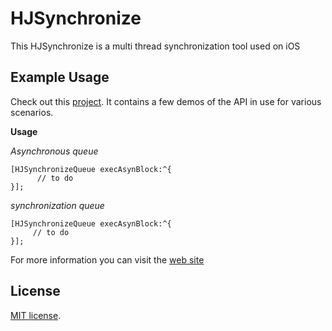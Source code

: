 # HJSynchronize

This HJSynchronize is a multi thread synchronization tool used on iOS

## Example Usage

Check out this [project](https://github.com/panghaijiao/HJSynchronizeDemo). It contains a few demos of the API in use for various scenarios.

**Usage**

*Asynchronous queue*

```
[HJSynchronizeQueue execAsynBlock:^{
      // to do
}];
```
*synchronization queue*

```
[HJSynchronizeQueue execAsynBlock:^{
     // to do
}];
```
For more information you can visit the [web site](http://www.olinone.com)

## License

[MIT license](http://www.opensource.org/licenses/mit-license.php).

